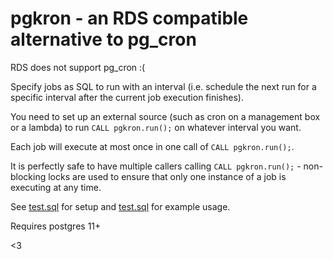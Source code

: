 # pgkron - an RDS compatible alternative to pg_cron

RDS does not support pg_cron :(

Specify jobs as SQL to run with an interval (i.e. schedule the next run for a specific interval after the current job execution finishes).

You need to set up an external source (such as cron on a management box or a lambda) to run `CALL pgkron.run();` on whatever interval you want.

Each job will execute at most once in one call of `CALL pgkron.run();`.

It is perfectly safe to have multiple callers calling `CALL pgkron.run();` - non-blocking locks are used to ensure that only one instance of a job is executing at any time.

See [test.sql](./test.sql) for setup and [test.sql](./test.sql) for example usage.

Requires postgres 11+

<3